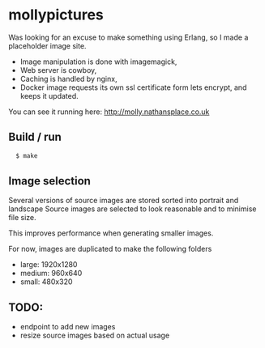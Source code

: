 # mollypictures

Was looking for an excuse to make something using Erlang,
so I made a placeholder image site.

* Image manipulation is done with imagemagick,
* Web server is cowboy,
* Caching is handled by nginx,
* Docker image requests its own ssl certificate form lets encrypt, and keeps it
  updated.

You can see it running here: http://molly.nathansplace.co.uk

## Build / run

```sh
  $ make
```

## Image selection

Several versions of source images are stored sorted into portrait and landscape
Source images are selected to look reasonable and to minimise file size.

This improves performance when generating smaller images.

For now, images are duplicated to make the following folders

* large: 1920x1280
* medium: 960x640
* small: 480x320

## TODO:

* endpoint to add new images
* resize source images based on actual usage

